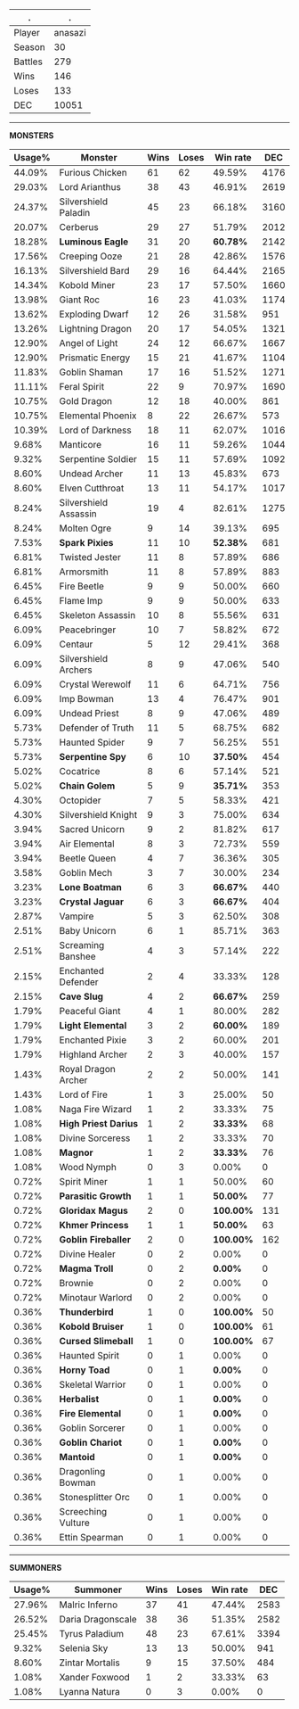 .|.
|-|-
Player|anasazi
Season|30
Battles|279
Wins|146
Loses|133
DEC|10051

---
**MONSTERS**

Usage%|Monster|Wins|Loses|Win rate|DEC|
-|-|-|-|-|-|
44.09%|Furious Chicken|61|62|49.59%|4176|
29.03%|Lord Arianthus|38|43|46.91%|2619|
24.37%|Silvershield Paladin|45|23|66.18%|3160|
20.07%|Cerberus|29|27|51.79%|2012|
18.28%|**Luminous Eagle**|31|20|**60.78%**|2142|
17.56%|Creeping Ooze|21|28|42.86%|1576|
16.13%|Silvershield Bard|29|16|64.44%|2165|
14.34%|Kobold Miner|23|17|57.50%|1660|
13.98%|Giant Roc|16|23|41.03%|1174|
13.62%|Exploding Dwarf|12|26|31.58%|951|
13.26%|Lightning Dragon|20|17|54.05%|1321|
12.90%|Angel of Light|24|12|66.67%|1667|
12.90%|Prismatic Energy|15|21|41.67%|1104|
11.83%|Goblin Shaman|17|16|51.52%|1271|
11.11%|Feral Spirit|22|9|70.97%|1690|
10.75%|Gold Dragon|12|18|40.00%|861|
10.75%|Elemental Phoenix|8|22|26.67%|573|
10.39%|Lord of Darkness|18|11|62.07%|1016|
9.68%|Manticore|16|11|59.26%|1044|
9.32%|Serpentine Soldier|15|11|57.69%|1092|
8.60%|Undead Archer|11|13|45.83%|673|
8.60%|Elven Cutthroat|13|11|54.17%|1017|
8.24%|Silvershield Assassin|19|4|82.61%|1275|
8.24%|Molten Ogre|9|14|39.13%|695|
7.53%|**Spark Pixies**|11|10|**52.38%**|681|
6.81%|Twisted Jester|11|8|57.89%|686|
6.81%|Armorsmith|11|8|57.89%|883|
6.45%|Fire Beetle|9|9|50.00%|660|
6.45%|Flame Imp|9|9|50.00%|633|
6.45%|Skeleton Assassin|10|8|55.56%|631|
6.09%|Peacebringer|10|7|58.82%|672|
6.09%|Centaur|5|12|29.41%|368|
6.09%|Silvershield Archers|8|9|47.06%|540|
6.09%|Crystal Werewolf|11|6|64.71%|756|
6.09%|Imp Bowman|13|4|76.47%|901|
6.09%|Undead Priest|8|9|47.06%|489|
5.73%|Defender of Truth|11|5|68.75%|682|
5.73%|Haunted Spider|9|7|56.25%|551|
5.73%|**Serpentine Spy**|6|10|**37.50%**|454|
5.02%|Cocatrice|8|6|57.14%|521|
5.02%|**Chain Golem**|5|9|**35.71%**|353|
4.30%|Octopider|7|5|58.33%|421|
4.30%|Silvershield Knight|9|3|75.00%|634|
3.94%|Sacred Unicorn|9|2|81.82%|617|
3.94%|Air Elemental|8|3|72.73%|559|
3.94%|Beetle Queen|4|7|36.36%|305|
3.58%|Goblin Mech|3|7|30.00%|234|
3.23%|**Lone Boatman**|6|3|**66.67%**|440|
3.23%|**Crystal Jaguar**|6|3|**66.67%**|404|
2.87%|Vampire|5|3|62.50%|308|
2.51%|Baby Unicorn|6|1|85.71%|363|
2.51%|Screaming Banshee|4|3|57.14%|222|
2.15%|Enchanted Defender|2|4|33.33%|128|
2.15%|**Cave Slug**|4|2|**66.67%**|259|
1.79%|Peaceful Giant|4|1|80.00%|282|
1.79%|**Light Elemental**|3|2|**60.00%**|189|
1.79%|Enchanted Pixie|3|2|60.00%|201|
1.79%|Highland Archer|2|3|40.00%|157|
1.43%|Royal Dragon Archer|2|2|50.00%|141|
1.43%|Lord of Fire|1|3|25.00%|50|
1.08%|Naga Fire Wizard|1|2|33.33%|75|
1.08%|**High Priest Darius**|1|2|**33.33%**|68|
1.08%|Divine Sorceress|1|2|33.33%|70|
1.08%|**Magnor**|1|2|**33.33%**|76|
1.08%|Wood Nymph|0|3|0.00%|0|
0.72%|Spirit Miner|1|1|50.00%|60|
0.72%|**Parasitic Growth**|1|1|**50.00%**|77|
0.72%|**Gloridax Magus**|2|0|**100.00%**|131|
0.72%|**Khmer Princess**|1|1|**50.00%**|63|
0.72%|**Goblin Fireballer**|2|0|**100.00%**|162|
0.72%|Divine Healer|0|2|0.00%|0|
0.72%|**Magma Troll**|0|2|**0.00%**|0|
0.72%|Brownie|0|2|0.00%|0|
0.72%|Minotaur Warlord|0|2|0.00%|0|
0.36%|**Thunderbird**|1|0|**100.00%**|50|
0.36%|**Kobold Bruiser**|1|0|**100.00%**|61|
0.36%|**Cursed Slimeball**|1|0|**100.00%**|67|
0.36%|Haunted Spirit|0|1|0.00%|0|
0.36%|**Horny Toad**|0|1|**0.00%**|0|
0.36%|Skeletal Warrior|0|1|0.00%|0|
0.36%|**Herbalist**|0|1|**0.00%**|0|
0.36%|**Fire Elemental**|0|1|**0.00%**|0|
0.36%|Goblin Sorcerer|0|1|0.00%|0|
0.36%|**Goblin Chariot**|0|1|**0.00%**|0|
0.36%|**Mantoid**|0|1|**0.00%**|0|
0.36%|Dragonling Bowman|0|1|0.00%|0|
0.36%|Stonesplitter Orc|0|1|0.00%|0|
0.36%|Screeching Vulture|0|1|0.00%|0|
0.36%|Ettin Spearman|0|1|0.00%|0|

---
**SUMMONERS**

Usage%|Summoner|Wins|Loses|Win rate|DEC|
-|-|-|-|-|-|
27.96%|Malric Inferno|37|41|47.44%|2583|
26.52%|Daria Dragonscale|38|36|51.35%|2582|
25.45%|Tyrus Paladium|48|23|67.61%|3394|
9.32%|Selenia Sky|13|13|50.00%|941|
8.60%|Zintar Mortalis|9|15|37.50%|484|
1.08%|Xander Foxwood|1|2|33.33%|63|
1.08%|Lyanna Natura|0|3|0.00%|0|
